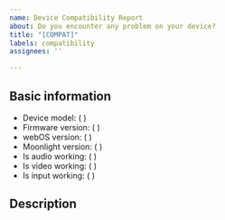 ```yaml
---
name: Device Compatibility Report
about: Do you encounter any problem on your device?
title: "[COMPAT]"
labels: compatibility
assignees: ''

---
```


<!-- Since device support range becomes wider, please submit this issue ONLY when you got problems -->

## Basic information
<!-- Please fill info into following spaces -->
 - Device model: (       ) <!-- e.g. 55SM8100PJB -->
 - Firmware version: (       ) <!-- Can be found in webOS Settings, e.g. 05.00.01 -->
 - webOS version: (       ) <!-- Can be found in Moonlight Settings - About, e.g. 4.9.0-53802 -->
 - Moonlight version: (       ) <!-- Can be found in Moonlight Settings - About -->
 - Is audio working: (       ) <!-- e.g. Yes/No -->
 - Is video working: (       ) <!-- e.g. 4K60fps -->
 - Is input working: (       ) <!-- e.g. Gamepad, Remote -->

## Description
<!-- Please describe the issue you have been encountered -->


